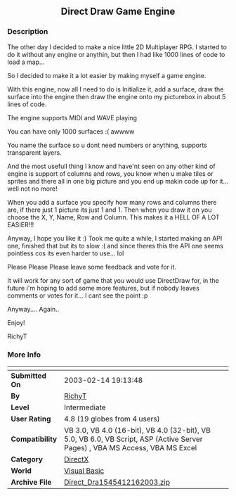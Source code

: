 ﻿<div align="center">

## Direct Draw Game Engine


</div>

### Description

The other day I decided to make a nice little 2D Multiplayer RPG. I started to do it without any engine or anythin, but then I had like 1000 lines of code to load a map...

So I decided to make it a lot easier by making myself a game engine.

With this engine, now all I need to do is Initialize it, add a surface, draw the surface into the engine then draw the engine onto my picturebox in about 5 lines of code.

The engine supports MIDI and WAVE playing

You can have only 1000 surfaces :( awwww

You name the surface so u dont need numbers or anything, supports transparent layers.

And the most usefull thing I know and have'nt seen on any other kind of engine is support of columns and rows, you know when u make tiles or sprites and there all in one big picture and you end up makin code up for it... well not no more!

When you add a surface you specify how many rows and columns there are, if there just 1 picture its just 1 and 1. Then when you draw it on you choose the X, Y, Name, Row and Column. This makes it a HELL OF A LOT EASIER!!!

Anyway, I hope you like it :) Took me quite a while, I started making an API one, finished that but its to slow :( and since theres this the API one seems pointless cos its even harder to use... lol

Please Please Please leave some feedback and vote for it.

It will work for any sort of game that you would use DirectDraw for, in the future i'm hoping to add some more features, but if nobody leaves comments or votes for it... I cant see the point :p

Anyway.... Again..

Enjoy!

RichyT
 
### More Info
 


<span>             |<span>
---                |---
**Submitted On**   |2003-02-14 19:13:48
**By**             |[RichyT](https://github.com/Planet-Source-Code/PSCIndex/blob/master/ByAuthor/richyt.md)
**Level**          |Intermediate
**User Rating**    |4.8 (19 globes from 4 users)
**Compatibility**  |VB 3\.0, VB 4\.0 \(16\-bit\), VB 4\.0 \(32\-bit\), VB 5\.0, VB 6\.0, VB Script, ASP \(Active Server Pages\) , VBA MS Access, VBA MS Excel
**Category**       |[DirectX](https://github.com/Planet-Source-Code/PSCIndex/blob/master/ByCategory/directx__1-44.md)
**World**          |[Visual Basic](https://github.com/Planet-Source-Code/PSCIndex/blob/master/ByWorld/visual-basic.md)
**Archive File**   |[Direct\_Dra1545412162003\.zip](https://github.com/Planet-Source-Code/richyt-direct-draw-game-engine__1-43268/archive/master.zip)








